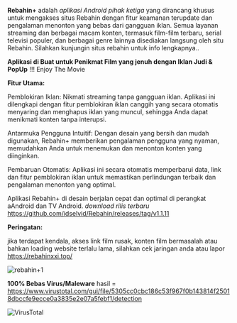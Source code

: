 **Rebahin+** adalah _aplikasi Android pihak ketiga_ yang dirancang khusus untuk mengakses situs Rebahin dengan fitur keamanan terupdate dan pengalaman menonton yang bebas dari gangguan iklan.
Semua layanan streaming dan berbagai macam konten, termasuk film-film terbaru, serial televisi populer, dan berbagai genre lainnya disediakan langsung oleh situ Rebahin.
Silahkan kunjungin situs rebahin untuk info lengkapnya..

**Aplikasi di Buat untuk Penikmat Film yang jenuh dengan Iklan Judi & PopUp** !!! Enjoy The Movie

**Fitur Utama:**

Pemblokiran Iklan: Nikmati streaming tanpa gangguan iklan. Aplikasi ini dilengkapi dengan fitur pemblokiran iklan canggih yang secara otomatis menyaring dan menghapus iklan yang muncul, sehingga Anda dapat menikmati konten tanpa interupsi.

Antarmuka Pengguna Intuitif: Dengan desain yang bersih dan mudah digunakan, Rebahin+ memberikan pengalaman pengguna yang nyaman, memudahkan Anda untuk menemukan dan menonton konten yang diinginkan.

Pembaruan Otomatis: Aplikasi ini secara otomatis memperbarui data, link dan fitur pemblokiran iklan untuk memastikan perlindungan terbaik dan pengalaman menonton yang optimal.

Aplikasi Rebahin+ di desain berjalan cepat dan optimal di perangkat aAndroid dan TV Android. _download rilis terbaru_ https://github.com/idselvid/Rebahin/releases/tag/v1.1.11 



**Peringatan:**

jika terdapat kendala, akses link film rusak, konten film bermasalah atau bahkan loading website terlalu lama, silahkan cek jaringan anda atau lapor https://rebahinxxi.top/

![rebahin+1](https://github.com/idselvid/Rebahin/assets/166180231/1f8d6e55-fd71-4186-8b1f-735e7d2a75ce)

**100% Bebas Virus/Maleware**  hasil = https://www.virustotal.com/gui/file/5305cc0cbc186c53f967f0b143814f25018dbccfe9ecce0a3835e2e07a5febf1/detection

![VirusTotal](https://github.com/idselvid/Rebahin/assets/166180231/2a0c83db-255d-4801-b3be-82fef03b4550)

